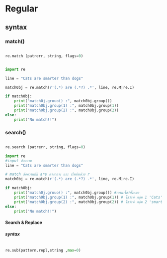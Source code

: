 # Regular

## syntax
### match()
```python

re.match (patrerr, string, flags=0)

```

```python

import re

line = "Cats are smarter than dogs"

match0bj = re.match(r'(.*) are (.*?) .*', line, re.M|re.I)

if match0bj:
    print("match0j.grouo() :", match0bj.group())
    print("match0bj.group(1) :", match0bj.group(1))
    print("match0bj.group(2) :", match0bj.group(2))
else:
    print("No match!!")

```

### search()
```python

re.search (patrerr, string, flags=0)
```
```python
import re
#input ข้อความ
line = "Cats are smarter than dogs"

# match ข้อความที่มี are ตรงกลาง และ เริ่มต้นด้วย r
match0bj = re.match(r'(.*) are (.*?) .*', line, re.M|re.I)

if match0bj:
    print("match0j.grouo() :", match0bj.group()) #เอามาโชว์ทั้งหมด
    print("match0bj.group(1) :", match0bj.group(1)) # โชว์แค่ กลุ่ม 1 'Cats'
    print("match0bj.group(2) :", match0bj.group(2)) # โชว์แค่ กลุ่ม 2 'smarter' 
else:
    print("No match!!")

```

#### Search & Replace

##### syntax
```python

re.sub(pattern.repl,string ,max=0)
```